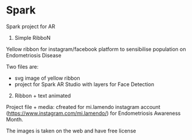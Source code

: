 # Spark
Spark project for AR

1) Simple RibboN

Yellow ribbon for instagram/facebook platform to sensibilise population on Endometriosis Disease 

Two files are:
- svg image of yellow ribbon
- project for Spark AR Studio with layers for Face Detection

2) Ribbon + text animated

Project file + media: cfreated for mi.lamendo instagram account (https://www.instagram.com/mi.lamendo/) for Endometriosis Awareness Month.

The images is taken on the web and have free license
